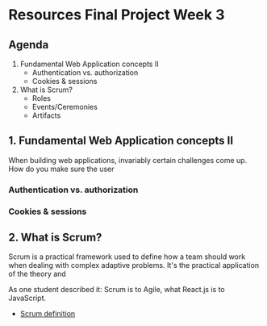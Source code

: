 # Resources Final Project Week 3

## Agenda

1. Fundamental Web Application concepts II
   - Authentication vs. authorization
   - Cookies & sessions
2. What is Scrum?
   - Roles
   - Events/Ceremonies
   - Artifacts

## 1. Fundamental Web Application concepts II

When building web applications, invariably certain challenges come up. How do you make sure the user

### Authentication vs. authorization

### Cookies & sessions

## 2. What is Scrum?

Scrum is a practical framework used to define how a team should work when dealing with complex adaptive problems. It's the practical application of the theory and

As one student described it: Scrum is to Agile, what React.js is to JavaScript.

- [Scrum definition](https://www.scrumguides.org/scrum-guide.html#definition)

###
